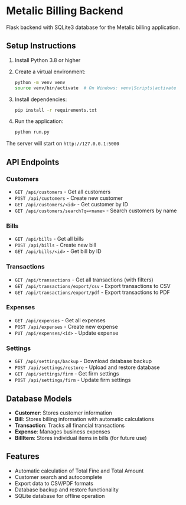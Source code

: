 
# Metalic Billing Backend

Flask backend with SQLite3 database for the Metalic billing application.

## Setup Instructions

1. Install Python 3.8 or higher
2. Create a virtual environment:
   ```bash
   python -m venv venv
   source venv/bin/activate  # On Windows: venv\Scripts\activate
   ```

3. Install dependencies:
   ```bash
   pip install -r requirements.txt
   ```

4. Run the application:
   ```bash
   python run.py
   ```

The server will start on `http://127.0.0.1:5000`

## API Endpoints

### Customers
- `GET /api/customers` - Get all customers
- `POST /api/customers` - Create new customer
- `GET /api/customers/<id>` - Get customer by ID
- `GET /api/customers/search?q=<name>` - Search customers by name

### Bills
- `GET /api/bills` - Get all bills
- `POST /api/bills` - Create new bill
- `GET /api/bills/<id>` - Get bill by ID

### Transactions
- `GET /api/transactions` - Get all transactions (with filters)
- `GET /api/transactions/export/csv` - Export transactions to CSV
- `GET /api/transactions/export/pdf` - Export transactions to PDF

### Expenses
- `GET /api/expenses` - Get all expenses
- `POST /api/expenses` - Create new expense
- `PUT /api/expenses/<id>` - Update expense

### Settings
- `GET /api/settings/backup` - Download database backup
- `POST /api/settings/restore` - Upload and restore database
- `GET /api/settings/firm` - Get firm settings
- `POST /api/settings/firm` - Update firm settings

## Database Models

- **Customer**: Stores customer information
- **Bill**: Stores billing information with automatic calculations
- **Transaction**: Tracks all financial transactions
- **Expense**: Manages business expenses
- **BillItem**: Stores individual items in bills (for future use)

## Features

- Automatic calculation of Total Fine and Total Amount
- Customer search and autocomplete
- Export data to CSV/PDF formats
- Database backup and restore functionality
- SQLite database for offline operation
